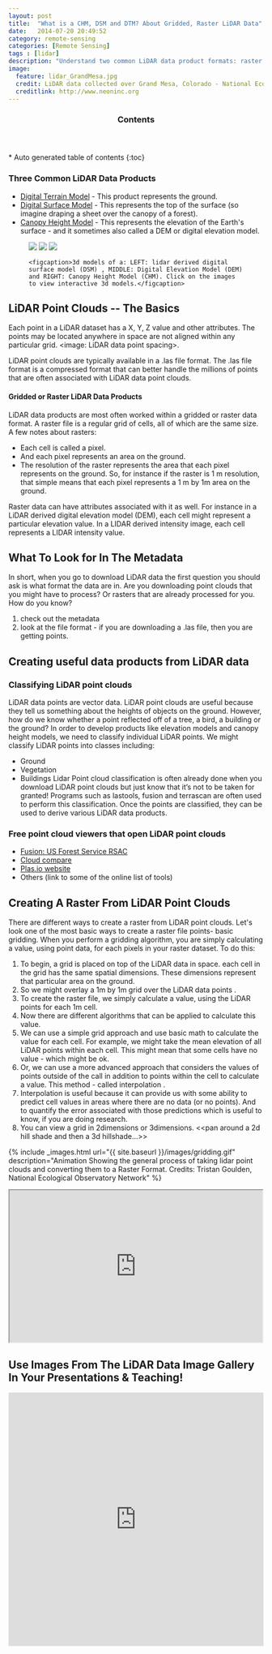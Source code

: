 ```yaml
---
layout: post
title:  "What is a CHM, DSM and DTM? About Gridded, Raster LiDAR Data"
date:   2014-07-20 20:49:52
category: remote-sensing
categories: [Remote Sensing]
tags : [lidar]
description: "Understand two common LiDAR data product formats: raster and vector and learn the basics of how a LiDAR data are processed."
image:
  feature: lidar_GrandMesa.jpg
  credit: LiDAR data collected over Grand Mesa, Colorado - National Ecological Observatory Network (NEON)
  creditlink: http://www.neoninc.org
---
```


<section id="table-of-contents" class="toc">
  <header>
    <h3 >Contents</h3>
  </header>
<div id="drawer" markdown="1">
*  Auto generated table of contents
{:toc}
</div>
</section><!-- /#table-of-contents -->


### Three Common LiDAR Data Products ###
- [Digital Terrain Model](http://neonhighered.org/3dRasterLidar/DTM.html) - This product represents the ground.
- [Digital Surface Model](http://neonhighered.org/3dRasterLidar/DSM.html) - This represents the top of the surface (so imagine draping a sheet over the canopy of a forest).
- [Canopy Height Model](http://neonhighered.org/3dRasterLidar/CHM.html) - This represents the elevation of the Earth's surface - and it sometimes also called a DEM or digital elevation model.

<figure class="third">
    <a href="http://neonhighered.org/3d/SJER_DSM_3d.html"><img src="{{ site.baseurl }}/images/lidar/dsm.png"></a>
    <a href="http://neonhighered.org/3d/SJER_DTM_3d.html"><img src="{{ site.baseurl }}/images/lidar/dem.png"></a>
    <a href="http://neonhighered.org/3d/SJER_CHM_3d.html" target="_blank"><img src="{{ site.baseurl }}/images/lidar/chm.png"></a>
    
    <figcaption>3d models of a: LEFT: lidar derived digital surface model (DSM) , MIDDLE: Digital Elevation Model (DEM) and RIGHT: Canopy Height Model (CHM). Click on the images to view interactive 3d models.</figcaption>
</figure>



## LiDAR Point Clouds -- The Basics  ##
Each point in a LiDAR dataset has a X, Y, Z value and other attributes. The points may be located anywhere in space are not aligned within any particular grid. <image: LiDAR data point spacing>.

LiDAR point clouds are typically available in a .las file format. The .las file format is a compressed format that can better handle the millions of points that are often associated with LiDAR data point clouds.


#### Gridded or Raster LiDAR Data Products ###
LiDAR data products are most often worked within a gridded or raster data format. A raster file is a regular grid of cells, all of which are the same size. A few notes about rasters:  

-  Each cell is called a pixel. 
-  And each pixel represents an area on the ground. 
-  The resolution of the raster represents the area that each pixel represents on the ground. So, for instance if the raster is 1 m resolution, that simple means that each pixel represents a 1 m by 1m area on the ground.

Raster data can have attributes associated with it as well. For instance in a LiDAR derived digital elevation model (DEM), each cell might represent a particular elevation value.  In a LIDAR derived intensity image, each cell represents a LIDAR intensity value.

## What To Look for In The Metadata  
In short, when you go to download LiDAR data the first question you should ask is what format the data are in. Are you downloading point clouds that you might have to process? Or rasters that are already processed for you. How do you know?
1. check out the metadata
2. look at the file format - if you are downloading a .las file, then you are getting points. 

## Creating useful data products from LiDAR data

### Classifying LiDAR point clouds
LiDAR data points are vector data. LiDAR point clouds are useful because they tell us something about the heights of objects on the ground. However, how do we know whether a point reflected off of a tree, a bird, a building or the ground? In order to develop products like elevation models and canopy height models, we need to classify individual LiDAR points. We might classify LiDAR points into classes including:
- Ground
- Vegetation
- Buildings
Lidar Point cloud classification is often already done when you download LiDAR point clouds but just know that it’s not to be taken for granted! Programs such as lastools, fusion and terrascan are often used to perform this classification. Once the points are classified, they can be used to derive various LiDAR data products. 



### Free point cloud viewers that open LiDAR point clouds ###
- [Fusion: US Forest Service RSAC](http://www.fs.fed.us/eng/rsac/fusion/)
- [Cloud compare](http://www.danielgm.net/cc/)
- [Plas.io website](http://plas.io) 
- Others (link to some of the online list of tools)

## Creating A Raster From LiDAR Point Clouds
There are different ways to create a raster from LiDAR point clouds. Let's look one of the most basic ways to create a raster file points- basic gridding. When you perform a gridding algorithm, you are simply calculating a value, using point data, for each pixels in your raster dataset. To do this:

1. To begin, a grid is placed on top of the LiDAR data in space. each cell in the grid has the same spatial dimensions. These dimensions represent that particular area on the ground. 
2. So we might overlay a 1m by 1m grid over the LiDAR data points . 
3. To create the raster file, we simply calculate a value, using the LiDAR points for each 1m cell.
4. Now there are different algorithms that can be applied to calculate this value. 
5. We can use a simple grid approach and use basic math to calculate the value for each cell. For example, we might take the mean elevation of all LiDAR points within each cell. This might mean that some cells have no value - which might be ok. 
6. Or, we can use a more advanced approach that considers the values of points outside of the call in addition to points within the cell to calculate a value. This method - called interpolation .
7. Interpolation is useful because it can provide us with some ability to predict cell values in areas where there are no data (or no points). And to quantify the error associated with those predictions which is useful to know, if you are doing research. 
8. You can view a grid in 2dimensions or 3dimensions. <<pan around a 2d hill shade and then a 3d hillshade...>>

{% include _images.html url="{{ site.baseurl }}/images/gridding.gif" description="Animation Showing the general process of taking lidar point clouds and converting them to a Raster Format. Credits: Tristan Goulden, National Ecological Observatory Network" %}


<iframe height="300px" width="500px" src="http://neonhighered.org/3d/SJER_CHM_3d.html" > </iframe>

## Use Images From The LiDAR Data Image Gallery In Your Presentations & Teaching! ##


<iframe width="100%" height="500px" frameborder="0" scrolling="no" src="http://flickrit.com/slideshowholder.php?height=75&size=big&setId=72157648481541867&caption=true&theme=1&thumbnails=1&transition=1&layoutType=responsive&sort=0" ></iframe>

